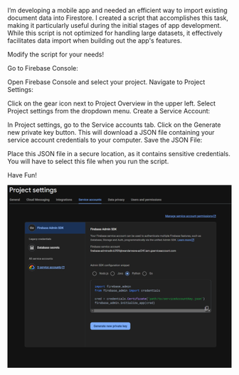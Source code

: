 I’m developing a mobile app and needed an efficient way to import existing document data into Firestore. I created a script that accomplishes this task, making it particularly useful during the initial stages of app development. While this script is not optimized for handling large datasets, it effectively facilitates data import when building out the app's features.

Modify the script for your needs!

Go to Firebase Console:

Open Firebase Console and select your project.
Navigate to Project Settings:

Click on the gear icon next to Project Overview in the upper left.
Select Project settings from the dropdown menu.
Create a Service Account:

In Project settings, go to the Service accounts tab.
Click on the Generate new private key button. This will download a JSON file containing your service account credentials to your computer.
Save the JSON File:

Place this JSON file in a secure location, as it contains sensitive credentials. You will have to select this file when you run the script.

Have Fun!


![Alt text](cert.png)
